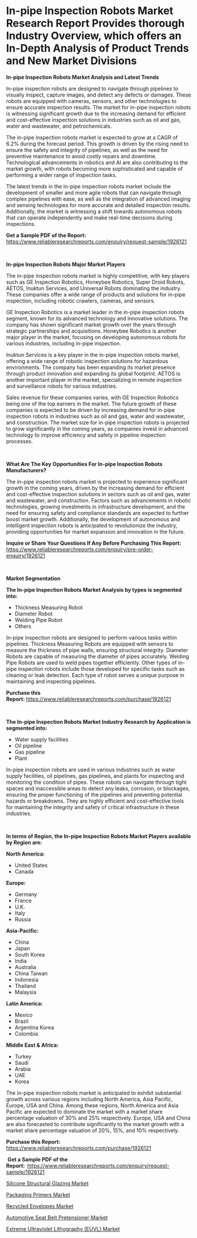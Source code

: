 <p><h1>In-pipe Inspection Robots Market Research Report Provides thorough Industry Overview, which offers an In-Depth Analysis of Product Trends and New Market Divisions</h1></p><p><strong>In-pipe Inspection Robots Market Analysis and Latest Trends</strong></p>
<p><p>In-pipe inspection robots are designed to navigate through pipelines to visually inspect, capture images, and detect any defects or damages. These robots are equipped with cameras, sensors, and other technologies to ensure accurate inspection results. The market for in-pipe inspection robots is witnessing significant growth due to the increasing demand for efficient and cost-effective inspection solutions in industries such as oil and gas, water and wastewater, and petrochemicals.</p><p>The in-pipe inspection robots market is expected to grow at a CAGR of 6.2% during the forecast period. This growth is driven by the rising need to ensure the safety and integrity of pipelines, as well as the need for preventive maintenance to avoid costly repairs and downtime. Technological advancements in robotics and AI are also contributing to the market growth, with robots becoming more sophisticated and capable of performing a wider range of inspection tasks.</p><p>The latest trends in the in-pipe inspection robots market include the development of smaller and more agile robots that can navigate through complex pipelines with ease, as well as the integration of advanced imaging and sensing technologies for more accurate and detailed inspection results. Additionally, the market is witnessing a shift towards autonomous robots that can operate independently and make real-time decisions during inspections.</p></p>
<p><strong>Get a Sample PDF of the Report:&nbsp;</strong> <a href="https://www.reliableresearchreports.com/enquiry/request-sample/1926121">https://www.reliableresearchreports.com/enquiry/request-sample/1926121</a></p>
<p>&nbsp;</p>
<p><strong>In-pipe Inspection Robots Major Market Players</strong></p>
<p><p>The in-pipe inspection robots market is highly competitive, with key players such as GE Inspection Robotics, Honeybee Robotics, Super Droid Robots, AETOS, Inuktun Services, and Universal Robots dominating the industry. These companies offer a wide range of products and solutions for in-pipe inspection, including robotic crawlers, cameras, and sensors.</p><p>GE Inspection Robotics is a market leader in the in-pipe inspection robots segment, known for its advanced technology and innovative solutions. The company has shown significant market growth over the years through strategic partnerships and acquisitions. Honeybee Robotics is another major player in the market, focusing on developing autonomous robots for various industries, including in-pipe inspection.</p><p>Inuktun Services is a key player in the in-pipe inspection robots market, offering a wide range of robotic inspection solutions for hazardous environments. The company has been expanding its market presence through product innovation and expanding its global footprint. AETOS is another important player in the market, specializing in remote inspection and surveillance robots for various industries.</p><p>Sales revenue for these companies varies, with GE Inspection Robotics being one of the top earners in the market. The future growth of these companies is expected to be driven by increasing demand for in-pipe inspection robots in industries such as oil and gas, water and wastewater, and construction. The market size for in-pipe inspection robots is projected to grow significantly in the coming years, as companies invest in advanced technology to improve efficiency and safety in pipeline inspection processes.</p></p>
<p>&nbsp;</p>
<p><strong>What Are The Key Opportunities For In-pipe Inspection Robots Manufacturers?</strong></p>
<p><p>The in-pipe inspection robots market is projected to experience significant growth in the coming years, driven by the increasing demand for efficient and cost-effective inspection solutions in sectors such as oil and gas, water and wastewater, and construction. Factors such as advancements in robotic technologies, growing investments in infrastructure development, and the need for ensuring safety and compliance standards are expected to further boost market growth. Additionally, the development of autonomous and intelligent inspection robots is anticipated to revolutionize the industry, providing opportunities for market expansion and innovation in the future.</p></p>
<p><strong>Inquire or Share Your Questions If Any Before Purchasing This Report:</strong> <a href="https://www.reliableresearchreports.com/enquiry/pre-order-enquiry/1926121">https://www.reliableresearchreports.com/enquiry/pre-order-enquiry/1926121</a></p>
<p>&nbsp;</p>
<p><strong>Market Segmentation</strong></p>
<p><strong>The In-pipe Inspection Robots Market Analysis by types is segmented into:</strong></p>
<p><ul><li>Thickness Measuring Robot</li><li>Diameter Robot</li><li>Welding Pipe Robot</li><li>Others</li></ul></p>
<p><p>In-pipe inspection robots are designed to perform various tasks within pipelines. Thickness Measuring Robots are equipped with sensors to measure the thickness of pipe walls, ensuring structural integrity. Diameter Robots are capable of measuring the diameter of pipes accurately. Welding Pipe Robots are used to weld pipes together efficiently. Other types of in-pipe inspection robots include those developed for specific tasks such as cleaning or leak detection. Each type of robot serves a unique purpose in maintaining and inspecting pipelines.</p></p>
<p><strong>Purchase this Report:&nbsp;</strong><a href="https://www.reliableresearchreports.com/purchase/1926121">https://www.reliableresearchreports.com/purchase/1926121</a></p>
<p>&nbsp;</p>
<p><strong>The In-pipe Inspection Robots Market Industry Research by Application is segmented into:</strong></p>
<p><ul><li>Water supply facilities</li><li>Oil pipeline</li><li>Gas pipeline</li><li>Plant</li></ul></p>
<p><p>In-pipe inspection robots are used in various industries such as water supply facilities, oil pipelines, gas pipelines, and plants for inspecting and monitoring the condition of pipes. These robots can navigate through tight spaces and inaccessible areas to detect any leaks, corrosion, or blockages, ensuring the proper functioning of the pipelines and preventing potential hazards or breakdowns. They are highly efficient and cost-effective tools for maintaining the integrity and safety of critical infrastructure in these industries.</p></p>
<p>&nbsp;</p>
<p><strong>In terms of Region, the In-pipe Inspection Robots Market Players available by Region are:</strong></p>
<p>
    <p> <strong> North America: </strong>
        <ul>
            <li>United States</li>
            <li>Canada</li>
        </ul>
        </p> 
    <p> <strong> Europe: </strong>
        <ul>
            <li>Germany</li>
            <li>France</li>
            <li>U.K.</li>
            <li>Italy</li>
            <li>Russia</li>
        </ul>
        </p> 
    <p> <strong> Asia-Pacific: </strong>
        <ul>
            <li>China</li>
            <li>Japan</li>
            <li>South Korea</li>
            <li>India</li>
            <li>Australia</li>
            <li>China Taiwan</li>
            <li>Indonesia</li>
            <li>Thailand</li>
            <li>Malaysia</li>
        </ul>
        </p> 
    <p> <strong> Latin America: </strong>
        <ul>
            <li>Mexico</li>
            <li>Brazil</li>
            <li>Argentina Korea</li>
            <li>Colombia</li>
        </ul>
        </p> 
    <p> <strong> Middle East & Africa: </strong>
        <ul>
            <li>Turkey</li>
            <li>Saudi</li>
            <li>Arabia</li>
            <li>UAE</li>
            <li>Korea</li>
        </ul>
    </p>
    </p>
<p><p>The in-pipe inspection robots market is anticipated to exhibit substantial growth across various regions including North America, Asia Pacific, Europe, USA and China. Among these regions, North America and Asia Pacific are expected to dominate the market with a market share percentage valuation of 30% and 25% respectively. Europe, USA and China are also forecasted to contribute significantly to the market growth with a market share percentage valuation of 20%, 15%, and 10% respectively.</p></p>
<p><strong>Purchase this Report: </strong><a href="https://www.reliableresearchreports.com/purchase/1926121">https://www.reliableresearchreports.com/purchase/1926121</a></p>
<p>&nbsp;<strong>Get a Sample PDF of the Report:&nbsp;&nbsp;</strong><a href="https://www.reliableresearchreports.com/enquiry/request-sample/1926121">https://www.reliableresearchreports.com/enquiry/request-sample/1926121</a></p>
<p><strong></strong></p>
<p><p><a href="https://thundering-castanet-c65.notion.site/Silicone-Structural-Glazing-Market-Research-Report-Unlocks-Analysis-on-the-Market-Financial-Status--637d042ccba146efa087e82289f53956">Silicone Structural Glazing Market</a></p><p><a href="https://view.publitas.com/reportprime-1/packaging-primers-market-analysis-and-market-size-global-industry-overview-market-segmentation-and-forecast-2024-to-2031/">Packaging Primers Market</a></p><p><a href="https://view.publitas.com/reportprime-1/recycled-envelopes-market-research-report-unlocks-analysis-on-the-market-financial-status-market-size-and-market-revenue-upto-2031/">Recycled Envelopes Market</a></p><p><a href="https://bubble-tree-ea4.notion.site/Automotive-Seat-Belt-Pretensioner-Market-Research-Report-Forecasted-for-Period-from-2024-2031-by--32699889030c45798389c7605cfd66c3">Automotive Seat Belt Pretensioner Market</a></p><p><a href="https://bubble-tree-ea4.notion.site/Extreme-Ultraviolet-Lithography-EUVL-Market-Research-Report-Forecasted-for-Period-from-2024-203-3ddff6741f64448ba6e1c97f1a2e7799">Extreme Ultraviolet Lithography (EUVL) Market</a></p></p>
